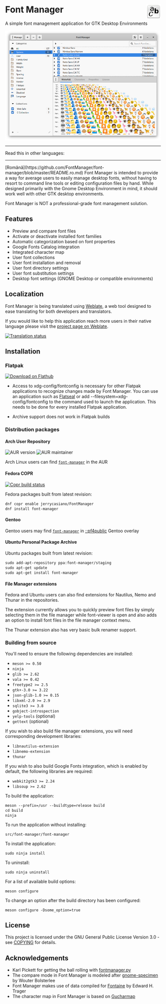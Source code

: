 
# Font Manager <img src="help/C/media/preferences-desktop-font.png" align="right">

A simple font management application for GTK Desktop Environments

![Main Window](https://github.com/FontManager/resources/blob/master/font-manager.png?raw=true)
<hr> Read this in other languages:<hr> [Română](https://github.com/FontManager/font-manager/blob/master/README.ro.md)
Font Manager is intended to provide a way for average users to easily manage desktop fonts, without having to resort to command line tools or editing configuration files by hand. While designed primarily with the Gnome Desktop Environment in mind, it should work well with other GTK desktop environments.

Font Manager is NOT a professional-grade font management solution.

## Features

- Preview and compare font files
- Activate or deactivate installed font families
- Automatic categorization based on font properties
- Google Fonts Catalog integration
- Integrated character map
- User font collections
- User font installation and removal
- User font directory settings
- User font substitution settings
- Desktop font settings (GNOME Desktop or compatible environments)

## Localization

Font Manager is being translated using [Weblate](https://weblate.org), a web tool designed to ease translating for both developers and translators.

If you would like to help this application reach more users in their native language please visit the [project page on Weblate](https://hosted.weblate.org/engage/font-manager/).

<a href="https://hosted.weblate.org/engage/font-manager/">
<img src="https://hosted.weblate.org/widgets/font-manager/-/svg-badge.svg" alt="Translation status" />
</a>

## Installation


### Flatpak

<a href='https://flathub.org/apps/details/org.gnome.FontManager'><img width='220' alt='Download on Flathub' src='https://flathub.org/assets/badges/flathub-badge-i-en.png'/></a>

- Access to xdg-config/fontconfig is necessary for other Flatpak applications to recognize changes made by Font Manager. You can use an application such as [Flatseal](https://flathub.org/apps/details/com.github.tchx84.Flatseal) or add --filesystem=xdg-config/fontconfig to the command used to launch the application. This needs to be done for every installed Flatpak application.

- Archive support does not work in Flatpak builds

### Distribution packages

#### Arch User Repository

![AUR version](https://img.shields.io/aur/version/font-manager)  ![AUR maintainer](https://img.shields.io/aur/maintainer/font-manager)

Arch Linux users can find [`font-manager`](https://aur.archlinux.org/packages/font-manager/) in the AUR

#### Fedora COPR

[![Copr build status](https://copr.fedorainfracloud.org/coprs/jerrycasiano/FontManager/package/font-manager/status_image/last_build.png)](https://copr.fedorainfracloud.org/coprs/jerrycasiano/FontManager/package/font-manager/)

Fedora packages built from latest revision:

```
dnf copr enable jerrycasiano/FontManager
dnf install font-manager
```

#### Gentoo

Gentoo users may find [`font-manager`](https://github.com/PF4Public/gentoo-overlay/tree/master/app-misc/font-manager) in [::pf4public](https://github.com/PF4Public/gentoo-overlay) Gentoo overlay

#### Ubuntu Personal Package Archive
Ubuntu packages built from latest revision:

```
sudo add-apt-repository ppa:font-manager/staging
sudo apt-get update
sudo apt-get install font-manager
```

#### File Manager extensions

Fedora and Ubuntu users can also find extensions for Nautilus, Nemo and Thunar in the repositories.

The extension currently allows you to quickly preview font files by simply selecting them in the file manager while font-viewer is open and also adds an option to install font files in the file manager context menu.

The Thunar extension also has very basic bulk renamer support.

### Building from source

You'll need to ensure the following dependencies are installed:

- `meson >= 0.50`
- `ninja`
- `glib >= 2.62`
- `vala >= 0.42`
- `freetype2 >= 2.5`
- `gtk+-3.0 >= 3.22`
- `json-glib-1.0 >= 0.15`
- `libxml-2.0 >= 2.9`
- `sqlite3 >= 3.8`
- `gobject-introspection`
- `yelp-tools` (optional)
- `gettext` (optional)

If you wish to also build file manager extensions, you will need corresponding development libraries:

- `libnautilus-extension`
- `libnemo-extension`
- `thunar`

If you wish to also build Google Fonts integration, which is enabled by default, the following libraries are required:

- `webkit2gtk3 >= 2.24`
- `libsoup >= 2.62`

To build the application:

```
meson --prefix=/usr --buildtype=release build
cd build
ninja
```

To run the application without installing:

```
src/font-manager/font-manager
```

To install the application:

```
sudo ninja install
```

To uninstall:

```
sudo ninja uninstall
```

For a list of available build options:

```
meson configure
```

To change an option after the build directory has been configured:

```
meson configure -Dsome_option=true
```

## License

This project is licensed under the GNU General Public License Version 3.0 - see
[COPYING](COPYING) for details.

## Acknowledgements

- Karl Pickett for getting the ball rolling with [fontmanager.py](https://raw.githubusercontent.com/FontManager/font-manager/6b9b351538b5118d07f6d228f3b42c91183b8b73/fontmanager.py)
- The compare mode in Font Manager is modeled after [gnome-specimen](https://launchpad.net/gnome-specimen) by Wouter Bolsterlee
- Font Manager makes use of data compiled for [Fontaine](http://www.unifont.org/fontaine/) by Edward H. Trager
- The character map in Font Manager is based on [Gucharmap](https://wiki.gnome.org/action/show/Apps/Gucharmap)
